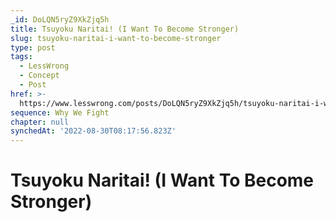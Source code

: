 ```yaml
---
_id: DoLQN5ryZ9XkZjq5h
title: Tsuyoku Naritai! (I Want To Become Stronger)
slug: tsuyoku-naritai-i-want-to-become-stronger
type: post
tags:
  - LessWrong
  - Concept
  - Post
href: >-
  https://www.lesswrong.com/posts/DoLQN5ryZ9XkZjq5h/tsuyoku-naritai-i-want-to-become-stronger
sequence: Why We Fight
chapter: null
synchedAt: '2022-08-30T08:17:56.823Z'
---
```

# Tsuyoku Naritai! (I Want To Become Stronger)

